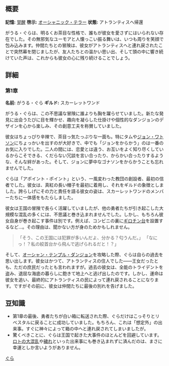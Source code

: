 <!-- title: がうる・ぐら -->

<!-- quote: 私に話すときは口の利き方に気をつけなよ >:3 -->

<!-- chapters: 0 -->

<!-- images: (ぐらのチャプター1プロフィール), (アトランティスを探索するぐらと仲間たち), (リコレクション - がうる・ぐら) -->

<!-- model: false -->

## 概要

**記憶:** [覚醒](https://youtu.be/SDnRHwpnIH4)
**啓示:** [オーシャニック・テラー](#entry:oceanic-terror-entry)
**状態:** アトランティスへ帰還

がうる・ぐらは、明るくお茶目な性格で、誰もが彼女を愛さずにはいられない存在でした。その無邪気なユーモアと人懐っこい振る舞いは、いつも周りを笑顔で包み込みます。仲間たちとの冒険は、彼女がアトランティスへと連れ戻されたことで突然幕を閉じましたが、友人たちとの温かい思い出、そして頭の中に響き続けていた声は、これからも彼女の心に残り続けることでしょう。

## 詳細

### 第1章

**名前:** がうる・ぐら
**ギルド:** スカーレットワンド

がうる・ぐらは、この不思議な冒険に誰よりも胸を躍らせていました。新たな発見に出会うたびに目を輝かせ、趣向を凝らした仕掛けや個性的なダンジョンのデザインを心から楽しみ、その創意工夫を称賛していました。

彼女はちょっぴり辛辣で、茶目っ気たっぷりな一面も。特にタムや[ジョン・ワトソン](https://www.youtube.com/live/PJtapc2_0k?si=Zjtfn-It4RAxI-V-&t=7423)にちょっかいを出すのが大好きで、中でも「ジョンをからかう」のは一番のお気に入りでした。二人の間には、恋愛とは違う、お互いをよく知り尽くしているからこそできる、くだらない冗談を言い合ったり、からかい合ったりするような、そんな絆があった。そして、ジョンに夢中なゴナソンをからかうことも忘れませんでした。

ぐらは「アポイント・ポイント」という、一風変わった教団の創設者、最初の信者でした。彼女は、真紅の長い帽子を最初に着用し、それをギルドの象徴としました。誇らしげにその力と責任を語る彼女の姿は、スカーレットワンドのメンバーたちに一体感をもたらしました。

彼女は王国の冒険で長らく活躍していましたが、他の勇者たちが引き起こした大規模な混乱の多くには、不思議と巻き込まれませんでした。しかし、もちろん彼女自身が巻き起こす事件は別です。例えば、コンビニの裏に[ギロチン台](https://www.youtube.com/live/72SJQRQ7qi0?t=4184)を設置するなど…。その理由は、聞かない方が身のためかもしれません。

> 「そう、この王国には犯罪が多いんだよ、分かる？匂うんだ。」
> 「なにっ！？私の絞首台から飛んで逃げられるだと！？」

そして、[オーシャン・テンプル・ダンジョン](#entry:ocean-temple-dungeon-entry)を攻略した際、ぐらは自らの過去を思い出します。彼女はかつて、アトランティスの住人でした――王女だったとも、ただの庶民だったとも言われますが。過去の彼女は、全能のトライデントを盗み、退屈な海底の暮らしに飽きて地上へと逃げ出したのです。しかし、運命は彼女を追い、最終的にアトランティスの民によって連れ戻されることになります。ですがその前に、彼女は仲間たちに最後の別れを告げました。

## 豆知識

- 第1章の最後、勇者たちが白い箱に転送された際、ぐらだけはこっそりとリベスタルに戻ることに成功していました。もちろん、これは「想定外」の出来事。すぐに神々によって箱の中へと連れ戻されてしまいましたが。
- 驚くべきことに、ぐらは王国で起きた大事件のほとんどを回避しています。[ロトの大混乱](#entry:lottery-fiasco-entry)や[穢れ](#entry:the-corruption-entry)といった出来事にも巻き込まれずに済んだのは、まさに幸運としか言いようがありません。

[ぐら](#easter:easter-gura)
